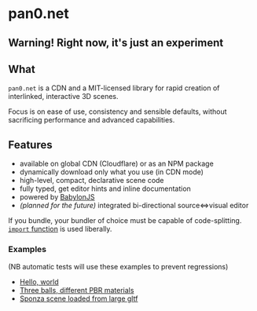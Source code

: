 # pan0.net

## Warning! Right now, it's just an experiment

## What

`pan0.net` is a CDN and a MIT-licensed library for rapid creation of interlinked, interactive 3D scenes.

Focus is on ease of use, consistency and sensible defaults, without sacrificing performance and advanced capabilities.

## Features

- available on global CDN (Cloudflare) or as an NPM package
- dynamically download only what you use (in CDN mode)
- high-level, compact, declarative scene code
- fully typed, get editor hints and inline documentation
- powered by [BabylonJS](https://www.babylonjs.com/)
- _(planned for the future)_ integrated bi-directional source⇔visual editor

<!--
## Examples

### Minimal

On [most browsers](https://caniuse.com/?search=modules), a scene can be HTML file of single `script` tag:

```html
<script type="module">
  import 'https://pan0.net/latest/main.js'; // TODO: remove the "/main.js" part
  scene(box()).render();
</script>
```

[(TODO image of minimal scene)](https://pan0.net/examples/readme-minimal-example.html)

<!--
### Capability demonstration, annotated

Recommended production usage, a scene of HTML file of two `script` tags:

```html
<!--Bootstrap the library from the CDN, use `latest` version or pin one.
    Each global function or chain method dynamically imports capabilities--/>
<script src="https://pan0.net/latest"></script>

<!--The scene is a single function call--/>
<script>
  scene(
    box() // A box with autogenerated name (no parameter)
      .size(1.5) // 1.5m size of each dimension, thus a cube (default 1)
      .position([5, 5, 0.5]) // Center position in meters (default [0, 0, 0])
      // Front texture. There's also back, left, right, top, bottom
      .front(
        // Create dynamic texture. Or you can `fetch('url_of_image')`
        // TODO: work on text(), convert pixels to [0..1] for resolution independence
        canvas(
          text().content('Click red circle below'),
          circle('circle') // A circle with name="circle"
            .position([128, 128]) // Center position in pixels
            .radius(120) // Radius in pixels
            .fill('red') // Fill in red
            .stroke('orange') // Stroke in orange
            .strokeWidth(3) // Stroke width in pixels
        ).size(256) // Size of canvas square in pixels (default 512)
      ),

    gltf('bunny') // A GLTF object with name="bunny"
      .fetch('https://pan0.net/assets/stanford-bunny.gltf') // Load from URL
      .href('https://pan0.net') // Make it link to
  )
    // An event handler
    .onClick(() => {
      // Check object, that triggered this event is "circle"
      if (scene.object.name === 'circle') {
        // "circle" triggers color change on another object
        // `scene.objects.get(name)` returns mutable object
        scene.objects.get('bunny').color('red');
      }
    })

    // `scene` chain ends with .render(), creates full-size canvas. Use iframe to embed a scene
    .render();
</script>
```

[(TODO image of capabilities scene)](https://pan0.net/examples/readme-capabilities-example.html)

### Usage as NPM module (TODO)

```shell
npm install --save pan0.net
```

Then:

```js
import { box } from 'pan0.net/objects';
import { scene } from 'pan0.net/scene';

scene(box()).render();
```
-->

If you bundle, your bundler of choice must be capable of code-splitting. [`import` function](https://developer.mozilla.org/en-US/docs/Web/JavaScript/Reference/Statements/import#Dynamic_Imports) is used liberally.

### Examples

(NB automatic tests will use these examples to prevent regressions)

- [Hello, world](https://pan0.net/examples/hello-world.html)
- [Three balls, different PBR materials](https://pan0.net/examples/materials.html)
- [Sponza scene loaded from large gltf](https://pan0.net/examples/gltf-sponza.html)
